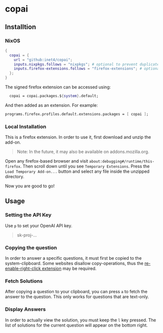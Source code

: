 # copai

## Installtion

### NixOS

```nix
{
  copai = {
    url = "github:inet4/copai";
    inputs.nixpkgs.follows = "nixpkgs"; # optional to prevent duplicates
    inputs.firefox-extensions.follows = "firefox-extensions"; # optional to prevent duplicates
  };
}
```

The signed firefox extension can be accessed using: 
```nix
  copai = copai.packages.${system}.default;
```

And then added as an extension.
For example: 
```nix
programs.firefox.profiles.default.extensions.packages = [ copai ];
```

### Local Installation

This is a firefox extension. In order to use it, first download and unzip the add-on.
> Note: In the future, it may also be available on addons.mozilla.org.

Open any firefox-based browser and visit `about:debugging#/runtime/this-firefox`. Then scroll down until you see `Temporary Extensions`. Press the `Load Temporary Add-on...` button and select any file inside the unzipped directory.

Now you are good to go!

## Usage

### Setting the API Key
Use `p` to set your OpenAI API key.
> sk-proj-...

### Copying the question
In order to answer a specific questions, it must first be copied to the system-clipboard.
Some websites disallow copy-operations, thus the [re-enable-right-click extension](https://addons.mozilla.org/en-US/firefox/addon/re-enable-right-click/) may be required.

### Fetch Solutions
After copying a question to your clipboard, you can press `a` to fetch the answer to the question. This only works for questions that are text-only.

###  Display Answers
In order to actually view the solution, you must keep the `l` key pressed. The list of solutions for the current question will appear on the bottom right.


